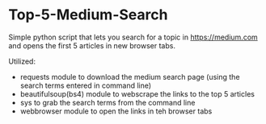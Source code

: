 # Top-5-Medium-Search
Simple python script that lets you search for a topic in https://medium.com and opens the first 5 articles in new browser tabs.

Utilized:
- requests module to download the medium search page (using the search terms entered in command line)
- beautifulsoup(bs4) module to webscrape the links to the top 5 articles
- sys to grab the search terms from the command line
- webbrowser module to open the links in teh browser tabs
